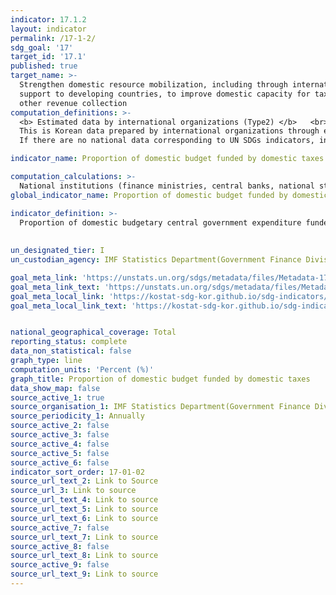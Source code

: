 ```yaml
---
indicator: 17.1.2
layout: indicator
permalink: /17-1-2/
sdg_goal: '17'
target_id: '17.1'
published: true
target_name: >-
  Strengthen domestic resource mobilization, including through international
  support to developing countries, to improve domestic capacity for tax and
  other revenue collection
computation_definitions: >-
  <b> Estimated data by international organizations (Type2) </b>   <br>
  This is Korean data prepared by international organizations through estimation and modeling. <br>
  If there are no national data corresponding to UN SDGs indicators, international data are available for monitoring.

indicator_name: Proportion of domestic budget funded by domestic taxes

computation_calculations: >-
  National institutions (finance ministries, central banks, national statistical offices, etc.) collect and submit data guided by the IMF GFS manual
global_indicator_name: Proportion of domestic budget funded by domestic taxes

indicator_definition: >-
  Proportion of domestic budgetary central government expenditure funded by taxes. Budgetary central government, described by the IMF in GFSM 2014 refers to the agencies that encompasses the fundamental activities of the national executive, legislative, and judiciary powers. The budgetary central government’s revenue (and expense) are normally regulated and controlled by a ministry of finance, or its functional equivalent, by means of a budget approved by the legislature. 
  
  
un_designated_tier: I
un_custodian_agency: IMF Statistics Department(Government Finance Division)

goal_meta_link: 'https://unstats.un.org/sdgs/metadata/files/Metadata-17-01-02.pdf'
goal_meta_link_text: 'https://unstats.un.org/sdgs/metadata/files/Metadata-17-01-02.pdf'
goal_meta_local_link: 'https://kostat-sdg-kor.github.io/sdg-indicators/public/data/Metadata-17-01-02_ENG.pdf'
goal_meta_local_link_text: 'https://kostat-sdg-kor.github.io/sdg-indicators/public/data/Metadata-17-01-02_ENG.pdf'


national_geographical_coverage: Total
reporting_status: complete
data_non_statistical: false
graph_type: line
computation_units: 'Percent (%)'
graph_title: Proportion of domestic budget funded by domestic taxes
data_show_map: false
source_active_1: true
source_organisation_1: IMF Statistics Department(Government Finance Division)
source_periodicity_1: Annually 
source_active_2: false
source_active_3: false
source_active_4: false
source_active_5: false
source_active_6: false
indicator_sort_order: 17-01-02
source_url_text_2: Link to Source
source_url_3: Link to source
source_url_text_4: Link to source
source_url_text_5: Link to source
source_url_text_6: Link to source
source_active_7: false
source_url_text_7: Link to source
source_active_8: false
source_url_text_8: Link to source
source_active_9: false
source_url_text_9: Link to source
---
```

